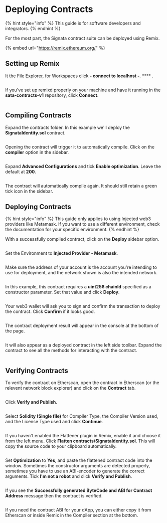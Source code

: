 # Deploying Contracts

{% hint style="info" %}
This guide is for software developers and integrators.
{% endhint %}

For the most part, the Signata contract suite can be deployed using Remix.

{% embed url="https://remix.ethereum.org/" %}

## Setting up Remix

It the File Explorer, for Workspaces click **- connect to localhost -**. **** .

<figure><img src="../.gitbook/assets/image (26).png" alt=""><figcaption></figcaption></figure>

If you've set up remixd properly on your machine and have it running in the **sata-contracts-v1** repository, click **Connect**.

<figure><img src="../.gitbook/assets/image (17) (3).png" alt=""><figcaption></figcaption></figure>

## Compiling Contracts

Expand the contracts folder. In this example we'll deploy the **SignataIdentity.sol** contract.

<figure><img src="../.gitbook/assets/image (25).png" alt=""><figcaption></figcaption></figure>

Opening the contract will trigger it to automatically compile. Click on the **compiler** option in the sidebar.

<figure><img src="../.gitbook/assets/image (4).png" alt=""><figcaption></figcaption></figure>

Expand **Advanced Configurations** and tick **Enable optimization**. Leave the default at **200**.

<figure><img src="../.gitbook/assets/image (8).png" alt=""><figcaption></figcaption></figure>

The contract will automatically compile again. It should still retain a green tick icon in the sidebar.

## Deploying Contracts

{% hint style="info" %}
This guide only applies to using Injected web3 providers like Metamask. If you want to use a different environment, check the documentation for your specific environment.
{% endhint %}

With a successfully compiled contract, click on the **Deploy** sidebar option.

<figure><img src="../.gitbook/assets/image (27).png" alt=""><figcaption></figcaption></figure>

Set the Environment to **Injected Provider - Metamask**.

<figure><img src="../.gitbook/assets/image (10).png" alt=""><figcaption></figcaption></figure>

Make sure the address of your account is the account you're intending to use for deployment, and the network shown is also the intended network.

<figure><img src="../.gitbook/assets/image.png" alt=""><figcaption></figcaption></figure>

In this example, this contract requires a **uint256 chainId** specified as a constructor parameter. Set that value and click **Deploy**.

<figure><img src="../.gitbook/assets/image (28).png" alt=""><figcaption></figcaption></figure>

Your web3 wallet will ask you to sign and confirm the transaction to deploy the contract. Click **Confirm** if it looks good.

<figure><img src="../.gitbook/assets/image (14).png" alt=""><figcaption></figcaption></figure>

The contract deployment result will appear in the console at the bottom of the page.

<figure><img src="../.gitbook/assets/image (12) (2).png" alt=""><figcaption></figcaption></figure>

It will also appear as a deployed contract in the left side toolbar. Expand the contract to see all the methods for interacting with the contract.

<figure><img src="../.gitbook/assets/image (5).png" alt=""><figcaption></figcaption></figure>

## Verifying Contracts

To verify the contract on Etherscan, open the contract in Etherscan (or the relevent network block explorer) and click on the **Contract** tab.

<figure><img src="../.gitbook/assets/image (13).png" alt=""><figcaption></figcaption></figure>

Click **Verify and Publish**.

<figure><img src="../.gitbook/assets/image (29).png" alt=""><figcaption></figcaption></figure>

Select **Solidity (Single file)** for Compiler Type, the Compiler Version used, and the License Type used and click **Continue**.

<figure><img src="../.gitbook/assets/image (24).png" alt=""><figcaption></figcaption></figure>

If you haven't enabled the Flattener plugin in Remix, enable it and choose it from the left menu. Click **Flatten contracts/SignataIdentity.sol**. This will copy the source code to your clipboard automatically.

<figure><img src="../.gitbook/assets/image (11).png" alt=""><figcaption></figcaption></figure>

Set **Optimization** to **Yes**, and paste the flattened contract code into the window. Sometimes the constructor arguments are detected properly, sometimes you have to use an ABI-encoder to generate the correct arguments. Tick **I'm not a robot** and click **Verify and Publish**.

<figure><img src="../.gitbook/assets/image (9) (3).png" alt=""><figcaption></figcaption></figure>

If you see the **Successfully generated ByteCode and ABI for Contract Address** message then the contract is verified.

<figure><img src="../.gitbook/assets/image (20).png" alt=""><figcaption></figcaption></figure>

If you need the contract ABI for your dApp, you can either copy it from Etherscan or inside Remix in the Compiler section at the bottom.

<figure><img src="../.gitbook/assets/image (16).png" alt=""><figcaption></figcaption></figure>
